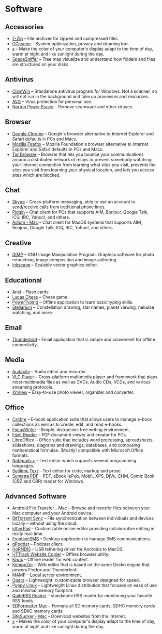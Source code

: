 # Software

## Accessories

- [7-Zip](http://www.7-zip.org/) – File archiver for zipped and compressed files.
- [CCleaner](https://www.piriform.com/ccleaner) – System optimization, privacy and cleaning tool.
- [x](https://justgetflux.com/) – Make the color of your computer's display adapt to the time of day, warm at night and like sunlight during the day.
- [SpaceSniffer](http://www.uderzo.it/main_products/space_sniffer/index.html) – Tree map visualize and understand how folders and files are structured on your disks.

## Antivirus

- [ClamWin](http://www.clamwin.com/) – Standalone antivirus program for Windows. Not a scanner, so will not run in the background and take up processes and resources.
- [AVG](http://www.avg.com/) – Virus protection for personal use.
- [Norton Power Eraser](https://security.symantec.com/nbrt/npe.aspx) - Remove scamware and other viruses.

## Browser

- [Google Chrome](http://www.google.com/chrome) – Google's browser alternative to Internet Explorer and Safari defaults in PCs and Macs.
- [Mozilla Firefox](http://www.mozilla.org/firefox) – Mozilla Foundation's browser alternative to Internet Explorer and Safari defaults in PCs and Macs.
- [Tor Browser](https://www.torproject.org/projects/torbrowser.html) – Browser that lets you bounce your communications around a distributed network of relays to prevent somebody watching your Internet connection from learning what sites you visit, prevents the sites you visit from learning your physical location, and lets you access sites which are blocked.

## Chat

- [Skype](http://www.skype.com/) – Cross-platform messaging, able to use an account to send/receive calls from traditional phone lines.
- [Pidgin](http://www.pidgin.im/) – Chat client for PCs that supports AIM, Bonjour, Google Talk, ICQ, IRC, Yahoo!, and others.
- [Adium - Mac](https://adium.im/) – Chat client for MacOS systems that supports AIM, Bonjour, Google Talk, ICQ, IRC, Yahoo!, and others.

## Creative

- [GIMP](http://www.gimp.org/) – GNU Image Manipulation Program. Graphics software for photo retouching, image composition and image authoring.
- [Inkscape](https://inkscape.org/en/) – Scalable vector graphics editor.

## Educational

- [Anki](http://ankisrs.net/) – Flash cards.
- [Lucas Chess](https://www-lucaschess.rhcloud.com/) – Chess game.
- [PowerTyping](http://www.powertyping.com/) – Offline application to learn basic typing skills.
- [Stellarium](http://www.stellarium.org/) – Constellation drawing, star names, planet viewing, nebulae watching, and more.

## Email

- [Thunderbird](https://www.mozilla.org/en-US/thunderbird/) – Email application that is simple and convenient for offline connectivity.

## Media

- [Audacity](http://audacityteam.org/) – Audio editor and recorder.
- [VLC Player](https://www.videolan.org/vlc/) – Cross-platform multimedia player and framework that plays most multimedia files as well as DVDs, Audio CDs, VCDs, and various streaming protocols.
- [XnView](http://www.xnview.com/en/) – Easy-to-use photo viewer, organizer and converter.

## Office

- [Calibre](http://www.calibre-ebook.com/) – E-book application suite that allows users to manage e-book collections as well as to create, edit, and read e-books.
- [FocusWriter](http://gottcode.org/focuswriter/) – Simple, distraction-free writing environment.
- [Foxit Reader](https://www.foxitsoftware.com/products/pdf-reader/) – PDF document viewer and creator for PCs.
- [LibreOffice](https://www.libreoffice.org/) – Office suite that includes word processing, spreadsheets, slideshows, diagrams and drawings, databases, and composing mathematical formulae. (Mostly) compatible with Microsoft Office formats.
- [Notepad++](https://notepad-plus-plus.org/) – Text editor which supports several programming languages.
- [Sublime Text](https://www.sublimetext.com/) – Text editor for code, markup and prose.
- [Sumatra PDF](http://www.sumatrapdfreader.org/free-pdf-reader.html) – PDF, eBook (ePub, Mobi), XPS, DjVu, CHM, Comic Book (CBZ and CBR) reader for Windows.

## Advanced Software

- [Android File Transfer - Mac](https://www.android.com/filetransfer/) – Browse and transfer files between your Mac computer and your Android device.
- [BitTorrent Sync](https://getsync.com/) – File synchronization between individuals and devices locally – without using the cloud.
- [EtherPad](http://etherpad.org/) – Customizable online editor providing collaborative editing in really real-time.
- [FrontlineSMS](http://www.frontlinesms.com/) – Desktop application to manage SMS communications.
- [gPodder](http://gpodder.org/) – Podcast client.
- [HoRNDIS](http://joshuawise.com/horndis) – USB tethering driver for Androids to MacOS.
- [HTTrack Website Copier](https://www.httrack.com/) – Offline browser utility.
- [Kiwix](http://www.kiwix.org/) – Offline reader for web content.
- [KompoZer](http://www.kompozer.net/) – Web editor that is based on the same Gecko engine that powers Firefox and Thunderbird.
- [MAMP](https://www.mamp.info/en/) – Local server environment.
- [Opera](http://www.opera.com/) – Lightweight, customizable browser designed for speed.
- [Puppy Linux](http://puppylinux.org/) – Lightweight Linux distribution that focuses on ease of use and minimal memory footprint.
- [QuiteRSS Reader](https://quiterss.org/) – standalone RSS reader for monitoring your favorite RSS feeds.
- [SDFormatter Mac](https://www.sdcard.org/downloads/formatter_4/) – Formats all SD memory cards, SDHC memory cards and SDXC memory cards.
- [SiteSucker - Mac](http://ricks-apps.com/osx/sitesucker/index.html) – Download websites from the Internet.
- [x](https://justgetflux.com/) – Makes the color of your computer's display adapt to the time of day, warm at night and like sunlight during the day.
